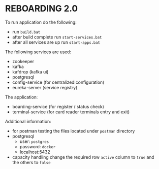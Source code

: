 REBOARDING 2.0
===

To run application do the following:
- run ```build.bat```
- after build complete run ```start-services.bat```
- after all services are up run ```start-apps.bat```

The following services are used:
- zookeeper
- kafka
- kafdrop (kafka ui)
- postgresql
- config-service (for centralized configuration)
- eureka-server (service registry)

The application:
- boarding-service (for register / status check)
- terminal-service (for card reader terminals entry and exit)

Additional information:
- for postman testing the files located under ```postman``` directory
- postgresql 
    - user: ```postgres``` 
    - password: ```docker```
    - localhost:5432
- capacity handling change the required row ```active``` column to ```true``` and the others to ```false```